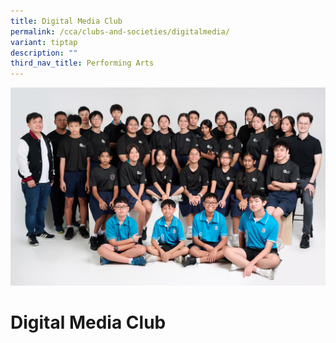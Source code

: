 ```yaml
---
title: Digital Media Club
permalink: /cca/clubs-and-societies/digitalmedia/
variant: tiptap
description: ""
third_nav_title: Performing Arts
---
```

![](/images/MicrosoftTeams_image__34_.png)



Digital Media Club
=============